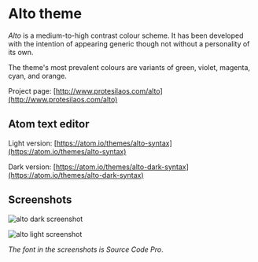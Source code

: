 # Alto theme

*Alto* is a medium-to-high contrast colour scheme. It has been developed with the intention of appearing generic though not without a personality of its own.

The theme's most prevalent colours are variants of green, violet, magenta, cyan, and orange.

Project page: [http://www.protesilaos.com/alto](http://www.protesilaos.com/alto)

## Atom text editor

Light version: [https://atom.io/themes/alto-syntax](https://atom.io/themes/alto-syntax)

Dark version: [https://atom.io/themes/alto-dark-syntax](https://atom.io/themes/alto-dark-syntax)

## Screenshots

![alto dark screenshot](https://raw.githubusercontent.com/protesilaos/prot16/master/alto/img/alto_dark_sample.png)

![alto light screenshot](https://raw.githubusercontent.com/protesilaos/prot16/master/alto/img/alto_light_sample.png)

*The font in the screenshots is Source Code Pro*.

